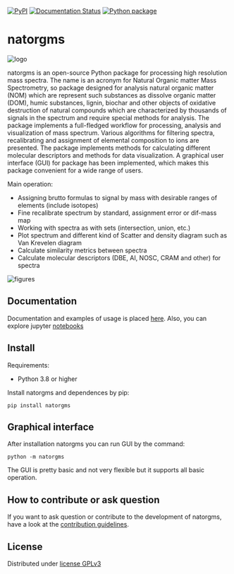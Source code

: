 
[![PyPI](https://img.shields.io/pypi/v/natorgms)](https://pypi.org/project/natorgms/)
[![Documentation Status](https://readthedocs.org/projects/natorgms/badge/?version=latest)](https://natorgms.readthedocs.io/en/latest/?badge=latest)
[![Python package](https://github.com/natorgms/natorgms/actions/workflows/python-package.yml/badge.svg)](https://github.com/natorgms/natorgms/actions/workflows/python-package.yml)

# natorgms

![logo](https://github.com/natorgms/natorgms/raw/master/docs/_static/natorgms_logo.png)

natorgms is an open-source Python package for processing high resolution mass spectra. The name is an acronym for Natural Organic matter Mass Spectrometry, so package designed for analysis natural organic matter (NOM) which are represent such substances as dissolve organic matter (DOM), humic substances, lignin, biochar and other objects of oxidative destruction of natural compounds which are characterized by thousands of signals in the spectrum and require special methods for analysis. The package implements a full-fledged workflow for processing, analysis and visualization of mass spectrum. Various algorithms for filtering spectra, recalibrating and assignment of elemental composition to ions are presented. The package implements methods for calculating different molecular descriptors and methods for data visualization. A graphical user interface (GUI) for package has been implemented, which makes this package convenient for a wide range of users.

Main operation:

- Assigning brutto formulas to signal by mass with desirable ranges of elements (include isotopes)
- Fine recalibrate spectrum by standard, assignment error or dif-mass map
- Working with spectra as with sets (intersection, union, etc.)
- Plot spectrum and different kind of Scatter and density diagram such as Van Krevelen diagram
- Calculate similarity metrics between spectra
- Calculate molecular descriptors (DBE, AI, NOSC, CRAM and other) for spectra

![figures](https://github.com/natorgms/natorgms/raw/master/docs/_static/workflow.png)

## Documentation

Documentation and examples of usage is placed [here](https://natorgms.readthedocs.io). Also, you can explore jupyter [notebooks](https://github.com/natorgms/natorgms/tree/master/notebooks)

## Install

Requirements:

- Python 3.8 or higher

Install natorgms and dependences by pip:

```console
pip install natorgms
```

## Graphical interface

After installation natorgms you can run GUI by the command:

```console
python -m natorgms
```

The GUI is pretty basic and not very flexible but it supports all basic operation.

## How to contribute or ask question

If you want to ask question or contribute to the development of natorgms, have a look at the [contribution guidelines](https://github.com/natorgms/natorgms/blob/master/CONTRIBUTING.md).

## License

Distributed under [license GPLv3](https://www.gnu.org/licenses/gpl-3.0.en.html)